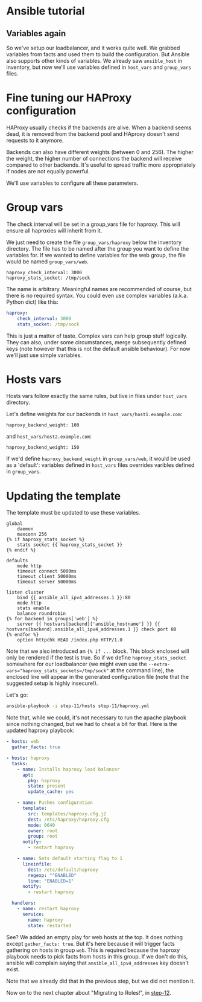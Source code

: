 Ansible tutorial
================

Variables again
---------------

So we've setup our loadbalancer, and it works quite well. We grabbed variables from 
facts and used them to build the configuration. But Ansible also supports other kinds 
of variables. We already saw `ansible_host` in inventory, but now we'll use variables 
defined in `host_vars` and `group_vars` files. 

# Fine tuning our HAProxy configuration

HAProxy usually checks if the backends are alive. When a backend seems dead, it is 
removed from the backend pool and HAproxy doesn't send requests to it anymore.

Backends can also have different weights (between 0 and 256). The higher the weight, 
the higher number of connections the backend will receive compared to other backends.
It's useful to spread traffic more appropriately if nodes are not equally powerful.

We'll use variables to configure all these parameters.

# Group vars

The check interval will be set in a group_vars file for haproxy. This will ensure 
all haproxies will inherit from it.

We just need to create the file `group_vars/haproxy` below the inventory
directory. The file has to be named after the group you want to define the
variables for. If we wanted to define variables for the web group, the file
would be named `group_vars/web`.

```jinja
haproxy_check_interval: 3000
haproxy_stats_socket: /tmp/sock
```

The name is arbitrary. Meaningful names are recommended of course, but there is no 
required syntax. You could even use complex variables (a.k.a. Python dict) like this:

```yaml
haproxy:
    check_interval: 3000
    stats_socket: /tmp/sock
```

This is just a matter of taste. Complex vars can help group stuff logically. They 
can also, under some circumstances, merge subsequently defined keys (note however 
that this is not the default ansible behaviour). For now we'll just use simple variables.

# Hosts vars

Hosts vars follow exactly the same rules, but live in files under `host_vars` directory.

Let's define weights for our backends in `host_vars/host1.example.com`:

```
haproxy_backend_weight: 100
```

and `host_vars/host2.example.com`:

```
haproxy_backend_weight: 150
```

If we'd define `haproxy_backend_weight` in `group_vars/web`, it would be used as a 'default': 
variables defined in `host_vars` files overrides varibles defined in `group_vars`. 

# Updating the template

The template must be updated to use these variables.

```jinja
global
    daemon
    maxconn 256
{% if haproxy_stats_socket %}
    stats socket {{ haproxy_stats_socket }}
{% endif %}

defaults
    mode http
    timeout connect 5000ms
    timeout client 50000ms
    timeout server 50000ms

listen cluster
    bind {{ ansible_all_ipv4_addresses.1 }}:80
    mode http
    stats enable
    balance roundrobin
{% for backend in groups['web'] %}
    server {{ hostvars[backend]['ansible_hostname'] }} {{ hostvars[backend].ansible_all_ipv4_addresses.1 }} check port 80
{% endfor %}
    option httpchk HEAD /index.php HTTP/1.0
```

Note that we also introduced an `{% if ...` block. This block enclosed
will only be rendered if the test is true. So if we define
`haproxy_stats_socket` somewhere for our loadbalancer (we might even use the
`--extra-vars="haproxy_stats_sockets=/tmp/sock"` at the command line), the enclosed
line will appear in the generated configuration file (note that the
suggested setup is highly insecure!).


Let's go:

```bash
ansible-playbook -i step-11/hosts step-11/haproxy.yml
```

Note that, while we could, it's not necessary to run the apache playbook since
nothing changed, but we had to cheat a bit for that. Here is the updated
haproxy playbook:

```yaml
- hosts: web
  gather_facts: true

- hosts: haproxy
  tasks:
    - name: Installs haproxy load balancer
      apt:
        pkg: haproxy
        state: present
        update_cache: yes

    - name: Pushes configuration
      template:
        src: templates/haproxy.cfg.j2
        dest: /etc/haproxy/haproxy.cfg
        mode: 0640
        owner: root
        group: root
      notify:
        - restart haproxy

    - name: Sets default starting flag to 1
      lineinfile:
        dest: /etc/default/haproxy
        regexp: "^ENABLED"
        line: "ENABLED=1"
      notify:
        - restart haproxy

  handlers:
    - name: restart haproxy
      service:
        name: haproxy
        state: restarted
```

See? We added an empty play for web hosts at the top. It does nothing except
`gather_facts: true`. But it's here because it will trigger facts gathering on
hosts in group `web`.  This is required because the haproxy playbook needs to
pick facts from hosts in this group. If we don't do this, ansible will complain
saying that `ansible_all_ipv4_addresses` key doesn't exist.

Note that we already did that in the previous step, but we did not mention it.

Now on to the next chapter about "Migrating to Roles!", in
[step-12](https://github.com/leucos/ansible-tuto/tree/master/step-12).


